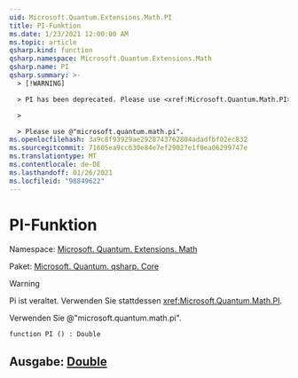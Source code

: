 ```yaml
---
uid: Microsoft.Quantum.Extensions.Math.PI
title: PI-Funktion
ms.date: 1/23/2021 12:00:00 AM
ms.topic: article
qsharp.kind: function
qsharp.namespace: Microsoft.Quantum.Extensions.Math
qsharp.name: PI
qsharp.summary: >-
  > [!WARNING]

  > PI has been deprecated. Please use <xref:Microsoft.Quantum.Math.PI> instead.

  >

  > Please use @"microsoft.quantum.math.pi".
ms.openlocfilehash: 3a9c8f93929ae2928743762804adadfbf02ec832
ms.sourcegitcommit: 71605ea9cc630e84e7ef29027e1f0ea06299747e
ms.translationtype: MT
ms.contentlocale: de-DE
ms.lasthandoff: 01/26/2021
ms.locfileid: "98849622"
---
```

# <a name="pi-function"></a>PI-Funktion

Namespace: [Microsoft. Quantum. Extensions. Math](xref:Microsoft.Quantum.Extensions.Math)

Paket: [Microsoft. Quantum. qsharp. Core](https://nuget.org/packages/Microsoft.Quantum.QSharp.Core)


> [!WARNING]
> Pi ist veraltet. Verwenden Sie stattdessen <xref:Microsoft.Quantum.Math.PI>.
>
> Verwenden Sie @"microsoft.quantum.math.pi".



```qsharp
function PI () : Double
```


## <a name="output--double"></a>Ausgabe: [Double](xref:microsoft.quantum.lang-ref.double)

